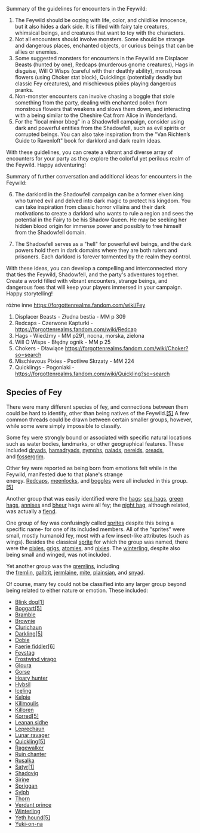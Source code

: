 Summary of the guidelines for encounters in the Feywild:

1. The Feywild should be oozing with life, color, and childlike innocence, but it also hides a dark side. It is filled with fairy tale creatures, whimsical beings, and creatures that want to toy with the characters.
2. Not all encounters should involve monsters. Some should be strange and dangerous places, enchanted objects, or curious beings that can be allies or enemies.
3. Some suggested monsters for encounters in the Feywild are Displacer Beasts (hunted by one), Redcaps (murderous gnome creatures), Hags in disguise, Will O Wisps (careful with their deathly ability), monstrous flowers (using Choker stat block), Quicklings (potentially deadly but classic Fey creatures), and mischievous pixies playing dangerous pranks.
4. Non-monster encounters can involve chasing a boggle that stole something from the party, dealing with enchanted pollen from monstrous flowers that weakens and slows them down, and interacting with a being similar to the Cheshire Cat from Alice in Wonderland.
5. For the "local minor bbeg" in a Shadowfell campaign, consider using dark and powerful entities from the Shadowfell, such as evil spirits or corrupted beings. You can also take inspiration from the "Van Richten’s Guide to Ravenloft" book for darklord and dark realm ideas.

With these guidelines, you can create a vibrant and diverse array of encounters for your party as they explore the colorful yet perilous realm of the Feywild. Happy adventuring!

Summary of further conversation and additional ideas for encounters in the Feywild:

6. The darklord in the Shadowfell campaign can be a former elven king who turned evil and delved into dark magic to protect his kingdom. You can take inspiration from classic horror villains and their dark motivations to create a darklord who wants to rule a region and sees the potential in the Fairy to be his Shadow Queen. He may be seeking her hidden blood origin for immense power and possibly to free himself from the Shadowfell domain.
    
7. The Shadowfell serves as a "hell" for powerful evil beings, and the dark powers hold them in dark domains where they are both rulers and prisoners. Each darklord is forever tormented by the realm they control.
    

With these ideas, you can develop a compelling and interconnected story that ties the Feywild, Shadowfell, and the party's adventures together. Create a world filled with vibrant encounters, strange beings, and dangerous foes that will keep your players immersed in your campaign. Happy storytelling!

różne inne
https://forgottenrealms.fandom.com/wiki/Fey


1. Displacer Beasts - Złudna bestia - MM p 309
2. Redcaps - Czerwone Kapturki - https://forgottenrealms.fandom.com/wiki/Redcap
3. Hags - Wiedźmy - MM p291, nocna, morska, zielona
4. Will O Wisps - Błędny ognik - MM p 25
5. Chokers - Dławiące https://forgottenrealms.fandom.com/wiki/Choker?so=search 
6. Mischievous Pixies - Psotliwe Skrzaty - MM 224
7. Quicklings - Pogoniaki - https://forgottenrealms.fandom.com/wiki/Quickling?so=search 

## Species of Fey

There were many different species of fey, and connections between them could be hard to identify, other than being natives of the Feywild.[[5]](https://forgottenrealms.fandom.com/wiki/Fey#cite_note-VGM-5) A few common threads could be drawn between certain smaller groups, however, while some were simply impossible to classify.

Some fey were strongly bound or associated with specific natural locations such as water bodies, landmarks, or other geographical features. These included [dryads](https://forgottenrealms.fandom.com/wiki/Dryad "Dryad"), [hamadryads](https://forgottenrealms.fandom.com/wiki/Hamadryad "Hamadryad"), [nymphs](https://forgottenrealms.fandom.com/wiki/Nymph "Nymph"), [naiads](https://forgottenrealms.fandom.com/wiki/Naiad "Naiad"), [nereids](https://forgottenrealms.fandom.com/wiki/Nereid "Nereid"), [oreads](https://forgottenrealms.fandom.com/wiki/Oread "Oread"), and [fossergrim](https://forgottenrealms.fandom.com/wiki/Fossergrim "Fossergrim").

Other fey were reported as being born from emotions felt while in the Feywild, manifested due to that plane's strange energy. [Redcaps](https://forgottenrealms.fandom.com/wiki/Redcap "Redcap"), [meenlocks](https://forgottenrealms.fandom.com/wiki/Meenlock "Meenlock"), and [boggles](https://forgottenrealms.fandom.com/wiki/Boggle "Boggle") were all included in this group.[[5]](https://forgottenrealms.fandom.com/wiki/Fey#cite_note-VGM-5)

Another group that was easily identified were the [hags](https://forgottenrealms.fandom.com/wiki/Hag "Hag"): [sea hags](https://forgottenrealms.fandom.com/wiki/Sea_hag "Sea hag"), [green hags](https://forgottenrealms.fandom.com/wiki/Green_hag "Green hag"), [annises](https://forgottenrealms.fandom.com/wiki/Annis "Annis") and [bheur](https://forgottenrealms.fandom.com/wiki/Bheur "Bheur") hags were all fey; the [night hag](https://forgottenrealms.fandom.com/wiki/Night_hag "Night hag"), although related, was actually a [fiend](https://forgottenrealms.fandom.com/wiki/Fiend "Fiend").

One group of fey was confusingly called [sprites](https://forgottenrealms.fandom.com/wiki/Sprite_(classification) "Sprite (classification)") despite this being a specific name- for one of its included members. All of the "sprites" were small, mostly humanoid fey, most with a few insect-like attributes (such as wings). Besides the classical [sprite](https://forgottenrealms.fandom.com/wiki/Sprite_(creature) "Sprite (creature)") for which the group was named, there were the [pixies](https://forgottenrealms.fandom.com/wiki/Pixie "Pixie"), [grigs](https://forgottenrealms.fandom.com/wiki/Grig "Grig"), [atomies](https://forgottenrealms.fandom.com/wiki/Atomie "Atomie"), and [nixies](https://forgottenrealms.fandom.com/wiki/Nixie "Nixie"). The [winterling](https://forgottenrealms.fandom.com/wiki/Winterling "Winterling"), despite also being small and winged, was not included.

Yet another group was the [gremlins](https://forgottenrealms.fandom.com/wiki/Gremlin "Gremlin"), including the [fremlin](https://forgottenrealms.fandom.com/wiki/Fremlin "Fremlin"), [galltrit](https://forgottenrealms.fandom.com/wiki/Galltrit "Galltrit"), [jermlaine](https://forgottenrealms.fandom.com/wiki/Jermlaine "Jermlaine"), [mite](https://forgottenrealms.fandom.com/wiki/Mite "Mite"), [plainsjan](https://forgottenrealms.fandom.com/wiki/Plainsjan "Plainsjan"), and [snyad](https://forgottenrealms.fandom.com/wiki/Snyad "Snyad").

Of course, many fey could not be classified into any larger group beyond being related to either nature or emotion. These included:

- [Blink dog](https://forgottenrealms.fandom.com/wiki/Blink_dog "Blink dog")[[1]](https://forgottenrealms.fandom.com/wiki/Fey#cite_note-MM5e-1)
- [Boggart](https://forgottenrealms.fandom.com/wiki/Boggart "Boggart")[[5]](https://forgottenrealms.fandom.com/wiki/Fey#cite_note-VGM-5)
- [Bramble](https://forgottenrealms.fandom.com/wiki/Bramble "Bramble")
- [Brownie](https://forgottenrealms.fandom.com/wiki/Brownie "Brownie")
- [Clurichaun](https://forgottenrealms.fandom.com/wiki/Clurichaun "Clurichaun")
- [Darkling](https://forgottenrealms.fandom.com/wiki/Darkling "Darkling")[[5]](https://forgottenrealms.fandom.com/wiki/Fey#cite_note-VGM-5)
- [Dobie](https://forgottenrealms.fandom.com/wiki/Dobie "Dobie")
- [Faerie fiddler](https://forgottenrealms.fandom.com/wiki/Faerie_fiddler "Faerie fiddler")[[6]](https://forgottenrealms.fandom.com/wiki/Fey#cite_note-6)
- [Feystag](https://forgottenrealms.fandom.com/wiki/Feystag "Feystag")
- [Frostwind virago](https://forgottenrealms.fandom.com/wiki/Frostwind_virago "Frostwind virago")
- [Gloura](https://forgottenrealms.fandom.com/wiki/Gloura "Gloura")
- [Gorse](https://forgottenrealms.fandom.com/wiki/Gorse "Gorse")
- [Hoary hunter](https://forgottenrealms.fandom.com/wiki/Hoary_hunter "Hoary hunter")
- [Hybsil](https://forgottenrealms.fandom.com/wiki/Hybsil "Hybsil")
- [Iceling](https://forgottenrealms.fandom.com/wiki/Iceling "Iceling")
- [Kelpie](https://forgottenrealms.fandom.com/wiki/Kelpie "Kelpie")
- [Killmoulis](https://forgottenrealms.fandom.com/wiki/Killmoulis "Killmoulis")
- [Killoren](https://forgottenrealms.fandom.com/wiki/Killoren "Killoren")
- [Korred](https://forgottenrealms.fandom.com/wiki/Korred "Korred")[[5]](https://forgottenrealms.fandom.com/wiki/Fey#cite_note-VGM-5)
- [Leanan sidhe](https://forgottenrealms.fandom.com/wiki/Leanan_sidhe "Leanan sidhe")
- [Leprechaun](https://forgottenrealms.fandom.com/wiki/Leprechaun "Leprechaun")
- [Lunar ravager](https://forgottenrealms.fandom.com/wiki/Lunar_ravager "Lunar ravager")
- [Quickling](https://forgottenrealms.fandom.com/wiki/Quickling "Quickling")[[5]](https://forgottenrealms.fandom.com/wiki/Fey#cite_note-VGM-5)
- [Ragewalker](https://forgottenrealms.fandom.com/wiki/Ragewalker "Ragewalker")
- [Ruin chanter](https://forgottenrealms.fandom.com/wiki/Ruin_chanter "Ruin chanter")
- [Rusalka](https://forgottenrealms.fandom.com/wiki/Rusalka "Rusalka")
- [Satyr](https://forgottenrealms.fandom.com/wiki/Satyr "Satyr")[[1]](https://forgottenrealms.fandom.com/wiki/Fey#cite_note-MM5e-1)
- [Shadovig](https://forgottenrealms.fandom.com/wiki/Shadovig "Shadovig")
- [Sirine](https://forgottenrealms.fandom.com/wiki/Sirine "Sirine")
- [Spriggan](https://forgottenrealms.fandom.com/wiki/Spriggan "Spriggan")
- [Sylph](https://forgottenrealms.fandom.com/wiki/Sylph "Sylph")
- [Thorn](https://forgottenrealms.fandom.com/wiki/Thorn_(fey) "Thorn (fey)")
- [Verdant prince](https://forgottenrealms.fandom.com/wiki/Verdant_prince "Verdant prince")
- [Winterling](https://forgottenrealms.fandom.com/wiki/Winterling "Winterling")
- [Yeth hound](https://forgottenrealms.fandom.com/wiki/Yeth_hound "Yeth hound")[[5]](https://forgottenrealms.fandom.com/wiki/Fey#cite_note-VGM-5)
- [Yuki-on-na](https://forgottenrealms.fandom.com/wiki/Yuki-on-na "Yuki-on-na")